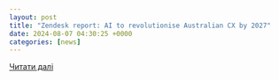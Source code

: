 ```yaml
---
layout: post
title: "Zendesk report: AI to revolutionise Australian CX by 2027"
date: 2024-08-07 04:30:25 +0000
categories: [news]
---
```


[Читати далі](https://itbrief.com.au/story/zendesk-report-ai-to-revolutionise-australian-cx-by-2027)
